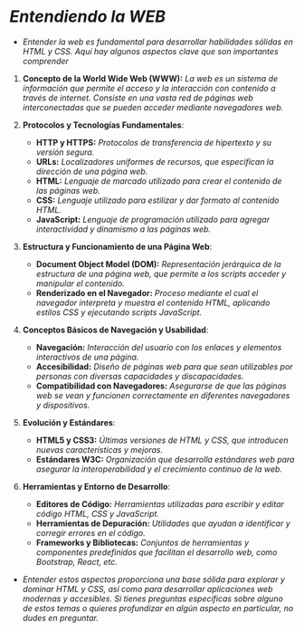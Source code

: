<!-- Author: Daniel Benjamin Perez Morales -->
<!-- GitHub: https://github.com/DanielPerezMoralesDev13 -->
<!-- Email: danielperezdev@proton.me -->

# ***Entendiendo la WEB***

- *Entender la web es fundamental para desarrollar habilidades sólidas en HTML y CSS. Aquí hay algunos aspectos clave que son importantes comprender*

1. **Concepto de la World Wide Web (WWW):** *La web es un sistema de información que permite el acceso y la interacción con contenido a través de internet. Consiste en una vasta red de páginas web interconectadas que se pueden acceder mediante navegadores web.*

2. **Protocolos y Tecnologías Fundamentales**:
   - **HTTP y HTTPS:** *Protocolos de transferencia de hipertexto y su versión segura.*
   - **URLs:** *Localizadores uniformes de recursos, que especifican la dirección de una página web.*
   - **HTML:** *Lenguaje de marcado utilizado para crear el contenido de las páginas web.*
   - **CSS:** *Lenguaje utilizado para estilizar y dar formato al contenido HTML.*
   - **JavaScript:** *Lenguaje de programación utilizado para agregar interactividad y dinamismo a las páginas web.*

3. **Estructura y Funcionamiento de una Página Web**:
   - **Document Object Model (DOM):** *Representación jerárquica de la estructura de una página web, que permite a los scripts acceder y manipular el contenido.*
   - **Renderizado en el Navegador:** *Proceso mediante el cual el navegador interpreta y muestra el contenido HTML, aplicando estilos CSS y ejecutando scripts JavaScript.*

4. **Conceptos Básicos de Navegación y Usabilidad**:
   - **Navegación:** *Interacción del usuario con los enlaces y elementos interactivos de una página.*
   - **Accesibilidad:** *Diseño de páginas web para que sean utilizables por personas con diversas capacidades y discapacidades.*
   - **Compatibilidad con Navegadores:** *Asegurarse de que las páginas web se vean y funcionen correctamente en diferentes navegadores y dispositivos.*

5. **Evolución y Estándares**:
   - **HTML5 y CSS3:** *Últimas versiones de HTML y CSS, que introducen nuevas características y mejoras.*
   - **Estándares W3C:** *Organización que desarrolla estándares web para asegurar la interoperabilidad y el crecimiento continuo de la web.*

6. **Herramientas y Entorno de Desarrollo**:
   - **Editores de Código:** *Herramientas utilizadas para escribir y editar código HTML, CSS y JavaScript.*
   - **Herramientas de Depuración:** *Utilidades que ayudan a identificar y corregir errores en el código.*
   - **Frameworks y Bibliotecas:** *Conjuntos de herramientas y componentes predefinidos que facilitan el desarrollo web, como Bootstrap, React, etc.*

- *Entender estos aspectos proporciona una base sólida para explorar y dominar HTML y CSS, así como para desarrollar aplicaciones web modernas y accesibles. Si tienes preguntas específicas sobre alguno de estos temas o quieres profundizar en algún aspecto en particular, no dudes en preguntar.*
